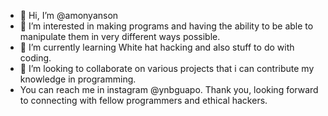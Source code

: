 - 👋 Hi, I’m @amonyanson
- 👀 I’m interested in making programs and having the ability to be able to manipulate them in very different ways possible.
- 🌱 I’m currently learning White hat hacking and also stuff to do with coding.
- 💞️ I’m looking to collaborate on various projects that i can contribute my knowledge in programming.
- You can reach me in instagram @ynbguapo. Thank you, looking forward to connecting with fellow programmers and ethical hackers.

<!---
amonyanson/amonyanson is a ✨ special ✨ repository because its `README.md` (this file) appears on your GitHub profile.
You can click the Preview link to take a look at your changes.
--->
